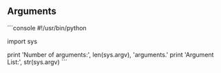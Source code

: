 ## Arguments
´´´console
#!/usr/bin/python

import sys

print 'Number of arguments:', len(sys.argv), 'arguments.'
print 'Argument List:', str(sys.argv)
´´´
